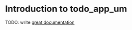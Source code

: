 # Introduction to todo_app_um

TODO: write [great documentation](http://jacobian.org/writing/what-to-write/)
